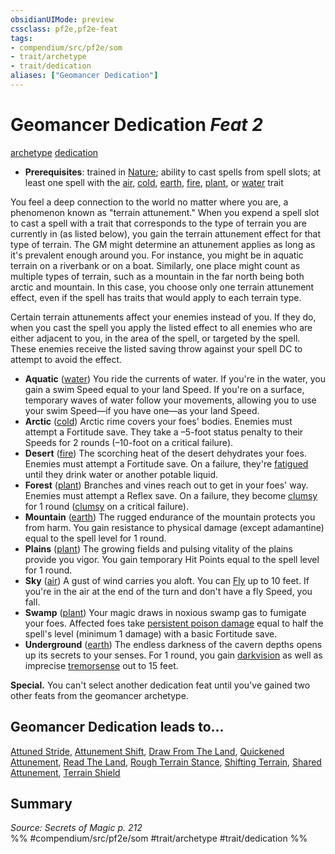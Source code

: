 ```yaml
---
obsidianUIMode: preview
cssclass: pf2e,pf2e-feat
tags:
- compendium/src/pf2e/som
- trait/archetype
- trait/dedication
aliases: ["Geomancer Dedication"]
---
```

# Geomancer Dedication  *Feat 2*  
[archetype](../../Rules/traits/archetype.md)  [dedication](../../Rules/traits/dedication.md)  

- **Prerequisites**: trained in [Nature](../skills.md#Nature); ability to cast spells from spell slots; at least one spell with the [air](../../Rules/traits/air.md), [cold](../../Rules/traits/cold.md), [earth](../../Rules/traits/earth.md), [fire](../../Rules/traits/fire.md), [plant](../../Rules/traits/plant.md), or [water](../../Rules/traits/water.md) trait

You feel a deep connection to the world no matter where you are, a phenomenon known as "terrain attunement." When you expend a spell slot to cast a spell with a trait that corresponds to the type of terrain you are currently in (as listed below), you gain the terrain attunement effect for that type of terrain. The GM might determine an attunement applies as long as it's prevalent enough around you. For instance, you might be in aquatic terrain on a riverbank or on a boat. Similarly, one place might count as multiple types of terrain, such as a mountain in the far north being both arctic and mountain. In this case, you choose only one terrain attunement effect, even if the spell has traits that would apply to each terrain type.

Certain terrain attunements affect your enemies instead of you. If they do, when you cast the spell you apply the listed effect to all enemies who are either adjacent to you, in the area of the spell, or targeted by the spell. These enemies receive the listed saving throw against your spell DC to attempt to avoid the effect.

- **Aquatic** ([water](../../Rules/traits/water.md)) You ride the currents of water. If you're in the water, you gain a swim Speed equal to your land Speed. If you're on a surface, temporary waves of water follow your movements, allowing you to use your swim Speed—if you have one—as your land Speed.
- **Arctic** ([cold](../../Rules/traits/cold.md)) Arctic rime covers your foes' bodies. Enemies must attempt a Fortitude save. They take a –5-foot status penalty to their Speeds for 2 rounds (–10-foot on a critical failure).
- **Desert** ([fire](../../Rules/traits/fire.md)) The scorching heat of the desert dehydrates your foes. Enemies must attempt a Fortitude save. On a failure, they're [fatigued](../../Rules/conditions.md#Fatigued) until they drink water or another potable liquid.
- **Forest** ([plant](../../Rules/traits/plant.md)) Branches and vines reach out to get in your foes' way. Enemies must attempt a Reflex save. On a failure, they become [clumsy](../../Rules/conditions.md#Clumsy) for 1 round ([clumsy](../../Rules/conditions.md#Clumsy) on a critical failure).
- **Mountain** ([earth](../../Rules/traits/earth.md)) The rugged endurance of the mountain protects you from harm. You gain resistance to physical damage (except adamantine) equal to the spell level for 1 round.
- **Plains** ([plant](../../Rules/traits/plant.md)) The growing fields and pulsing vitality of the plains provide you vigor. You gain temporary Hit Points equal to the spell level for 1 round.
- **Sky** ([air](../../Rules/traits/air.md)) A gust of wind carries you aloft. You can [Fly](../../Rules/actions/fly.md) up to 10 feet. If you're in the air at the end of the turn and don't have a fly Speed, you fall.
- **Swamp** ([plant](../../Rules/traits/plant.md)) Your magic draws in noxious swamp gas to fumigate your foes. Affected foes take [persistent poison damage](../../Rules/conditions.md#Persistent%20Damage) equal to half the spell's level (minimum 1 damage) with a basic Fortitude save.
- **Underground** ([earth](../../Rules/traits/earth.md)) The endless darkness of the cavern depths opens up its secrets to your senses. For 1 round, you gain [darkvision](../../Rules/abilities/darkvision.md) as well as imprecise [tremorsense](../../Rules/abilities/tremorsense.md) out to 15 feet.

**Special.** You can't select another dedication feat until you've gained two other feats from the geomancer archetype.

## Geomancer Dedication leads to...

[Attuned Stride](attuned-stride-som.md), [Attunement Shift](attunement-shift-som.md), [Draw From The Land](draw-from-the-land-som.md), [Quickened Attunement](quickened-attunement-som.md), [Read The Land](read-the-land-som.md), [Rough Terrain Stance](rough-terrain-stance-som.md), [Shifting Terrain](shifting-terrain-som.md), [Shared Attunement](shared-attunement-som.md), [Terrain Shield](terrain-shield-som.md)

## Summary

*Source: Secrets of Magic p. 212*  
%% #compendium/src/pf2e/som #trait/archetype #trait/dedication %%